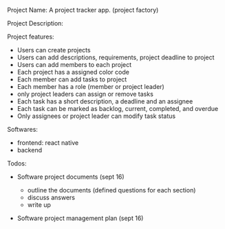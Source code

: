 Project Name: A project tracker app. (project factory)

Project Description:

Project features:
- Users can create projects
- Users can add descriptions, requirements, project deadline to project
- Users can add members to each project
- Each project has a assigned color code
- Each member can add tasks to project
- Each member has a role (member or project leader)
- only project leaders can assign or remove tasks 
- Each task has a short description, a deadline and an assignee
- Each task can be marked as backlog, current, completed, and overdue
- Only assignees or project leader can modify task status

Softwares:
- frontend: react native
- backend

Todos: 
- Software project documents (sept 16)
  - outline the documents (defined questions for each section)
  - discuss answers
  - write up
  
- Software project management plan (sept 16)








